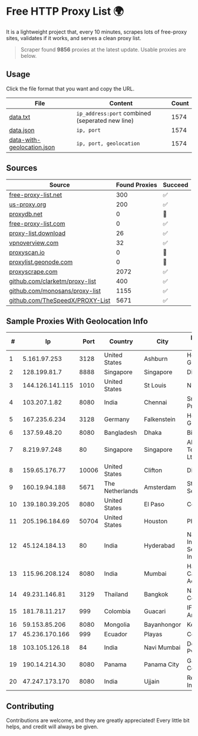 
# Free HTTP Proxy List 🌍

It is a lightweight project that, every 10 minutes, scrapes lots of free-proxy sites, validates if it works, and serves a clean proxy list.


> Scraper found **9856** proxies at the latest update. Usable proxies are below.

## Usage

Click the file format that you want and copy the URL.


|File|Content|Count|
|----|-------|-----|
|[data.txt](https://raw.githubusercontent.com/themiralay/Proxy-List-World/master/data.txt)|`ip_address:port` combined (seperated new line)|1574|
|[data.json](https://raw.githubusercontent.com/themiralay/Proxy-List-World/master/data.json)|`ip, port`|1574|
|[data-with-geolocation.json](https://raw.githubusercontent.com/themiralay/Proxy-List-World/master/data-with-geolocation.json)|`ip, port, geolocation`|1574|

## Sources

|Source|Found Proxies|Succeed|
|------|-------------|-------|
|[free-proxy-list.net](https://free-proxy-list.net)|300|✅|
|[us-proxy.org](https://www.us-proxy.org)|200|✅|
|[proxydb.net](http://proxydb.net)|0|🚫|
|[free-proxy-list.com](https://free-proxy-list.com/?page=&port=&type%5B%5D=http&type%5B%5D=https&up_time=0&search=Search)|0|✅|
|[proxy-list.download](https://www.proxy-list.download/HTTP)|26|✅|
|[vpnoverview.com](https://vpnoverview.com/privacy/anonymous-browsing/free-proxy-servers)|32|✅|
|[proxyscan.io](https://www.proxyscan.io)|0|🚫|
|[proxylist.geonode.com](https://proxylist.geonode.com/api/proxy-list?limit=300&page=1&sort_by=lastChecked&sort_type=desc&protocols=http,https)|0|🚫|
|[proxyscrape.com](https://api.proxyscrape.com/v2/?request=displayproxies&protocol=http&timeout=10000&country=all&ssl=all&anonymity=all)|2072|✅|
|[github.com/clarketm/proxy-list](https://raw.githubusercontent.com/clarketm/proxy-list/master/proxy-list-raw.txt)|400|✅|
|[github.com/monosans/proxy-list](https://raw.githubusercontent.com/monosans/proxy-list/main/proxies/http.txt)|1155|✅|
|[github.com/TheSpeedX/PROXY-List](https://raw.githubusercontent.com/TheSpeedX/PROXY-List/master/http.txt)|5671|✅|


## Sample Proxies With Geolocation Info

|#|Ip|Port|Country|City|Internet Service Provider|
|-|--|----|-------|----|-------------------------|
|1|5.161.97.253|3128|United States|Ashburn|Hetzner Online GmbH|
|2|128.199.81.7|8888|Singapore|Singapore|DigitalOcean, LLC|
|3|144.126.141.115|1010|United States|St Louis|Nubes, LLC|
|4|103.207.1.82|8080|India|Chennai|Sri Vari Network Private Limited|
|5|167.235.6.234|3128|Germany|Falkenstein|Hetzner Online GmbH|
|6|137.59.48.20|8080|Bangladesh|Dhaka|Bijoy Online Ltd|
|7|8.219.97.248|80|Singapore|Singapore|Alibaba (US) Technology Co., Ltd.|
|8|159.65.176.77|10006|United States|Clifton|DigitalOcean, LLC|
|9|160.19.94.188|5671|The Netherlands|Amsterdam|Stallion Network Services Limited|
|10|139.180.39.205|8080|United States|El Paso|Conterra|
|11|205.196.184.69|50704|United States|Houston|Phonoscope|
|12|45.124.184.13|80|India|Hyderabad|National Informatics Centre Services Incorporated|
|13|115.96.208.124|8080|India|Mumbai|Hathway IP over Cable Internet Access|
|14|49.231.146.81|3129|Thailand|Bangkok|NakhonRatchasima College-by-AWN|
|15|181.78.11.217|999|Colombia|Guacari|IFX Networks Argentina S.R.L|
|16|59.153.85.206|8080|Mongolia|Bayanhongor|Kewiko LLC|
|17|45.236.170.166|999|Ecuador|Playas|Codgrec S.A.|
|18|103.105.126.18|84|India|Navi Mumbai|Delix Net Solutions Pvt. Ltd|
|19|190.14.214.30|8080|Panama|Panama City|Galaxy Communications|
|20|47.247.173.170|8080|India|Ujjain|Reliance Jio Infocomm Limited|



## Contributing

Contributions are welcome, and they are greatly appreciated! Every
little bit helps, and credit will always be given.

